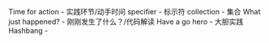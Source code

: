 Time for action - 实践环节/动手时间
specifier - 标示符
collection - 集合
What just happened? - 刚刚发生了什么？/代码解读
Have a go hero - 大胆实践
Hashbang -
